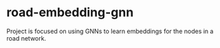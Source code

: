 # road-embedding-gnn
Project is focused on using GNNs to learn embeddings for the nodes in a road network.
